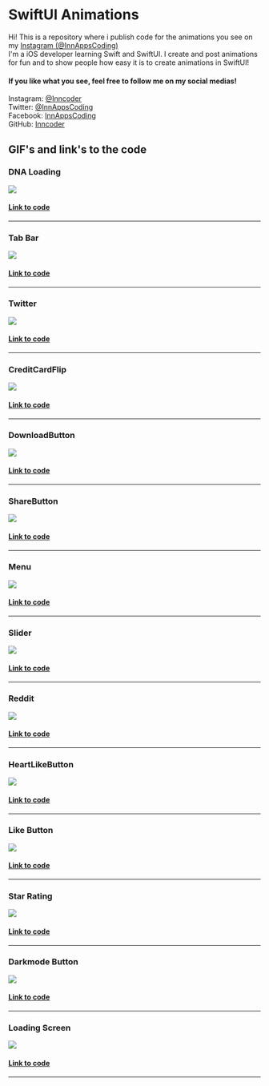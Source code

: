 # SwiftUI Animations

Hi! This is a repository where i publish code for the animations you see on my [Instagram (@InnAppsCoding)](https://www.instagram.com/innappscoding/)  
I'm a iOS developer learning Swift and SwiftUI. I create and post animations for fun and to show people how easy it is to create animations in SwiftUI!  

#### If you like what you see, feel free to follow me on my social medias!  
Instagram: [@Inncoder](https://www.instagram.com/inncoder/)  
Twitter: [@InnAppsCoding](https://twitter.com/InnAppsCoding)  
Facebook: [InnAppsCoding](https://www.facebook.com/innappscoding-103232011437686)  
GitHub: [Inncoder](https://github.com/Inncoder)  

## GIF's and link's to the code

### DNA Loading
![](Gifs/DNALoading.gif)
#### [Link to code](https://github.com/InnAppsCoding/SwiftUI-Animations/tree/master/Animations/DNALoading)
---
### Tab Bar
![](Gifs/TabBar.gif)
#### [Link to code](https://github.com/InnAppsCoding/SwiftUI-Animations/tree/master/Animations/TabBar)
---
### Twitter
![](Gifs/twitter.gif)
#### [Link to code](https://github.com/InnAppsCoding/SwiftUI-Animations/tree/master/Animations/ShareTwitter)
---
### CreditCardFlip
![](Gifs/CreditCardFlip.gif)
#### [Link to code](https://github.com/InnAppsCoding/SwiftUI-Animations/tree/master/Animations/CreditCardFlip)
---
### DownloadButton
![](Gifs/DownloadButton.gif)
#### [Link to code](https://github.com/InnAppsCoding/SwiftUI-Animations/tree/master/Animations/Download%20Button)
---
### ShareButton
![](Gifs/ShareButton.gif)
#### [Link to code](https://github.com/InnAppsCoding/SwiftUI-Animations/tree/master/Animations/Share%20Button)
---
### Menu
![](Gifs/Menu.gif)
#### [Link to code](https://github.com/InnAppsCoding/SwiftUI-Animations/tree/master/Animations/Menu)
---
### Slider
![](Gifs/Slider.gif)
#### [Link to code](https://github.com/InnAppsCoding/SwiftUI-Animations/tree/master/Animations/Slider)
---
### Reddit
![](Gifs/reddit.gif)
#### [Link to code](https://github.com/InnAppsCoding/SwiftUI-Animations/tree/master/Animations/Reddit)
---
### HeartLikeButton
![](Gifs/HeartButton.gif)
#### [Link to code](https://github.com/InnAppsCoding/SwiftUI-Animations/tree/master/Animations/HeartButton)
---
### Like Button
![](Gifs/LikeButton.gif)
#### [Link to code](https://github.com/InnAppsCoding/SwiftUI-Animations/tree/master/Animations/LikeButton)
---
### Star Rating
![](Gifs/StarRating.gif)
#### [Link to code](https://github.com/InnAppsCoding/SwiftUI-Animations/tree/master/Animations/StarRating)
---
### Darkmode Button
![](Gifs/ToggleButton.gif)
#### [Link to code](https://github.com/InnAppsCoding/SwiftUI-Animations/tree/master/Animations/DarkmodeToggle)
---
### Loading Screen
![](Gifs/LoadingScreen.gif)
#### [Link to code](https://github.com/InnAppsCoding/SwiftUI-Animations/tree/master/Animations/LoadingScreen)
---
